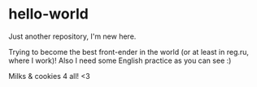 # hello-world
Just another repository, I'm new here.

Trying to become the best front-ender in the world (or at least in reg.ru, where I work)!
Also I need some English practice as you can see :)

Milks & cookies 4 all! <3
